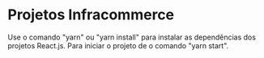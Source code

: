 # Projetos Infracommerce

Use o comando "yarn" ou "yarn install" para instalar as dependências dos projetos React.js.
Para iniciar o projeto de o comando "yarn start".
